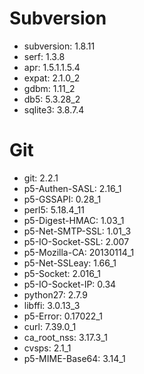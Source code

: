 # Subversion
* subversion: 1.8.11
* serf: 1.3.8
* apr: 1.5.1.1.5.4
* expat: 2.1.0_2
* gdbm: 1.11_2
* db5: 5.3.28_2
* sqlite3: 3.8.7.4

# Git
* git: 2.2.1
* p5-Authen-SASL: 2.16_1
* p5-GSSAPI: 0.28_1
* perl5: 5.18.4_11
* p5-Digest-HMAC: 1.03_1
* p5-Net-SMTP-SSL: 1.01_3
* p5-IO-Socket-SSL: 2.007
* p5-Mozilla-CA: 20130114_1
* p5-Net-SSLeay: 1.66_1
* p5-Socket: 2.016_1
* p5-IO-Socket-IP: 0.34
* python27: 2.7.9
* libffi: 3.0.13_3
* p5-Error: 0.17022_1
* curl: 7.39.0_1
* ca_root_nss: 3.17.3_1
* cvsps: 2.1_1
* p5-MIME-Base64: 3.14_1
